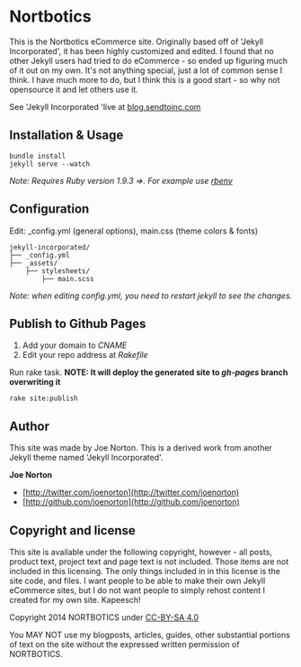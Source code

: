 # Nortbotics
This is the Nortbotics eCommerce site. Originally based off of 'Jekyll Incorporated', it has been highly customized and edited. I found that no other Jekyll users had tried to do eCommerce - so ended up figuring much of it out on my own. It's not anything special, just a lot of common sense I think. I have much more to do, but I think this is a good start - so why not opensource it and let others use it. 

See 'Jekyll Incorporated 'live at [blog.sendtoinc.com](http://blog.sendtoinc.com)

## Installation & Usage
    bundle install
    jekyll serve --watch

_Note: Requires Ruby version 1.9.3 =>. For example use [rbenv](https://github.com/sstephenson/rbenv)_   
    
## Configuration
Edit: _config.yml (general options), main.css (theme colors &amp; fonts)

```
jekyll-incorporated/
├── _config.yml
├── _assets/
    ├── stylesheets/
        ├── main.scss
```

_Note: when editing _config.yml, you need to restart jekyll to see the changes.__

    
## Publish to Github Pages
1. Add your domain to _CNAME_
2. Edit your repo address at _Rakefile_
    
Run rake task. **NOTE: It will deploy the generated site to _gh-pages_ branch overwriting it**    
``` 
rake site:publish
```


## Author

This site was made by Joe Norton. This is a derived work from another Jekyll theme named 'Jekyll Incorporated'.

**Joe Norton**

+ [http://twitter.com/joenorton](http://twitter.com/joenorton)
+ [http://github.com/joenorton](http://github.com/joenorton)



## Copyright and license
This site is available under the following copyright, however - all posts, product text, project text and page text is not included. Those items are not included in this licensing. The only things included in in this license is the site code, and files. I want people to be able to make their own Jekyll eCommerce sites, but I do not want people to simply rehost content I created for my own site. Kapeesch!

Copyright 2014 NORTBOTICS under [CC-BY-SA 4.0](https://creativecommons.org/licenses/by-sa/4.0/)

You MAY NOT use my blogposts, articles, guides, other substantial portions of text on the site without the expressed written permission of NORTBOTICS.
